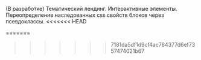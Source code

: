 (В разработке) Тематический лендинг. Интерактивные элементы. Переопределение наследованных css свойств блоков через псевдоклассы.
<<<<<<< HEAD

=======
>>>>>>> 7181da5df1d9cf4ac784377d6ef7357474021b67

